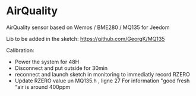 # AirQuality
AirQuality sensor based on Wemos / BME280 / MQ135 for Jeedom

Lib to be added in the sketch:
https://github.com/GeorgK/MQ135

Calibration:
- Power the system for 48H
- Disconnect and put outside for 30min
- reconnect and launch sketch in monitoring to immediatly record RZERO
- Update RZERO value un MQ135.h , ligne 27
For information "good fresh "air is around 400ppm


